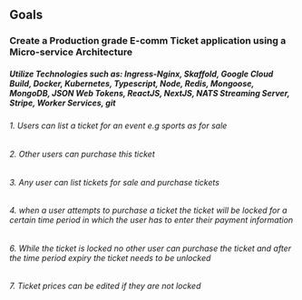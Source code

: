 ## Goals

### Create a Production grade E-comm Ticket application using a Micro-service Architecture

##### Utilize Technologies such as: Ingress-Nginx, Skaffold, Google Cloud Build, Docker, Kubernetes, Typescript, Node, Redis, Mongoose, MongoDB, JSON Web Tokens, ReactJS, NextJS, NATS Streaming Server, Stripe, Worker Services, git

###### 1. Users can list a ticket for an event e.g sports as for sale

###### 2. Other users can purchase this ticket

###### 3. Any user can list tickets for sale and purchase tickets

###### 4. when a user attempts to purchase a ticket the ticket will be locked for a certain time period in which the user has to enter their payment information

###### 6. While the ticket is locked no other user can purchase the ticket and after the time period expiry the ticket needs to be unlocked

###### 7. Ticket prices can be edited if they are not locked
